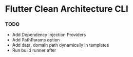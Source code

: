 # Flutter Clean Architecture CLI


### TODO
- Add Dependency Injection Providers
- Add PathParams option
- Add data, domain path dynamically in templates
- Run build runner after